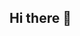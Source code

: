 ## Hi there 👋

<!--
**khurramaftab/khurramaftab** is a ✨ _special_ ✨ repository because its `README.md` (this file) appears on your GitHub profile.

Here are some ideas to get you started:

- 🔭 I’m currently working on IT PMO Manager
- 🌱 I’m currently learning New Project Implementation techniquies 
- 👯 I’m looking to collaborate on Automation
- 🤔 I’m looking for help with Workload orhcestration 
- 💬 Ask me about ...
- 📫 How to reach me: ...
- 😄 Pronouns: ...
- ⚡ Fun fact: ...
-->
